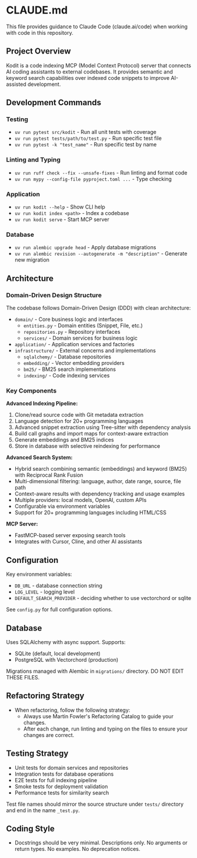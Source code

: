 # CLAUDE.md

This file provides guidance to Claude Code (claude.ai/code) when working with code in this repository.

## Project Overview

Kodit is a code indexing MCP (Model Context Protocol) server that connects AI coding assistants to external codebases. It provides semantic and keyword search capabilities over indexed code snippets to improve AI-assisted development.

## Development Commands

### Testing

- `uv run pytest src/kodit` - Run all unit tests with coverage
- `uv run pytest tests/path/to/test.py` - Run specific test file
- `uv run pytest -k "test_name"` - Run specific test by name

### Linting and Typing

- `uv run ruff check --fix --unsafe-fixes` - Run linting and format code
- `uv run mypy --config-file pyproject.toml ...` - Type checking

### Application

- `uv run kodit --help` - Show CLI help
- `uv run kodit index <path>` - Index a codebase
- `uv run kodit serve` - Start MCP server

### Database

- `uv run alembic upgrade head` - Apply database migrations
- `uv run alembic revision --autogenerate -m "description"` - Generate new migration

## Architecture

### Domain-Driven Design Structure

The codebase follows Domain-Driven Design (DDD) with clean architecture:

- `domain/` - Core business logic and interfaces
  - `entities.py` - Domain entities (Snippet, File, etc.)
  - `repositories.py` - Repository interfaces
  - `services/` - Domain services for business logic
- `application/` - Application services and factories
- `infrastructure/` - External concerns and implementations
  - `sqlalchemy/` - Database repositories
  - `embedding/` - Vector embedding providers
  - `bm25/` - BM25 search implementations
  - `indexing/` - Code indexing services

### Key Components

**Advanced Indexing Pipeline:**

1. Clone/read source code with Git metadata extraction
2. Language detection for 20+ programming languages
3. Advanced snippet extraction using Tree-sitter with dependency analysis
4. Build call graphs and import maps for context-aware extraction
5. Generate embeddings and BM25 indices
6. Store in database with selective reindexing for performance

**Advanced Search System:**

- Hybrid search combining semantic (embeddings) and keyword (BM25) with Reciprocal Rank Fusion
- Multi-dimensional filtering: language, author, date range, source, file path
- Context-aware results with dependency tracking and usage examples
- Multiple providers: local models, OpenAI, custom APIs
- Configurable via environment variables
- Support for 20+ programming languages including HTML/CSS

**MCP Server:**

- FastMCP-based server exposing search tools
- Integrates with Cursor, Cline, and other AI assistants

## Configuration

Key environment variables:

- `DB_URL` - database connection string
- `LOG_LEVEL` - logging level
- `DEFAULT_SEARCH_PROVIDER` - deciding whether to use vectorchord or sqlite

See `config.py` for full configuration options.

## Database

Uses SQLAlchemy with async support. Supports:

- SQLite (default, local development)
- PostgreSQL with Vectorchord (production)

Migrations managed with Alembic in `migrations/` directory. DO NOT EDIT THESE FILES.

## Refactoring Strategy

- When refactoring, follow the following strategy:
  - Always use Martin Fowler's Refactoring Catalog to guide your changes.
  - After each change, run linting and typing on the files to ensure your changes are correct.

## Testing Strategy

- Unit tests for domain services and repositories
- Integration tests for database operations
- E2E tests for full indexing pipeline
- Smoke tests for deployment validation
- Performance tests for similarity search

Test file names should mirror the source structure under `tests/` directory and end in
the name `_test.py`.

## Coding Style

- Docstrings should be very minimal. Descriptions only. No arguments or return types. No examples. No deprecation notices.
